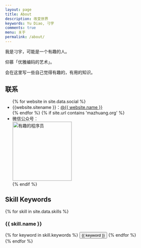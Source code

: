 ```yaml
---
layout: page
title: About
description: 改变世界
keywords: Yu Diao, 刁宇
comments: true
menu: 关于
permalink: /about/
---
```


我是刁宇，可能是一个有趣的人。

仰慕「优雅编码的艺术」。

会在这里写一些自己觉得有趣的，有用的知识。

## 联系

<ul>
{% for website in site.data.social %}
<li>{{website.sitename }}：<a href="{{ website.url }}" target="_blank">@{{ website.name }}</a></li>
{% endfor %}
{% if site.url contains 'mazhuang.org' %}
<li>
微信公众号：<br />
<img style="height:192px;width:192px;border:1px solid lightgrey;" src="{{ assets_base_url }}/assets/images/qrcode.jpg" alt="有趣的程序员" />
</li>
{% endif %}
</ul>


## Skill Keywords

{% for skill in site.data.skills %}
### {{ skill.name }}
<div class="btn-inline">
{% for keyword in skill.keywords %}
<button class="btn btn-outline" type="button">{{ keyword }}</button>
{% endfor %}
</div>
{% endfor %}
